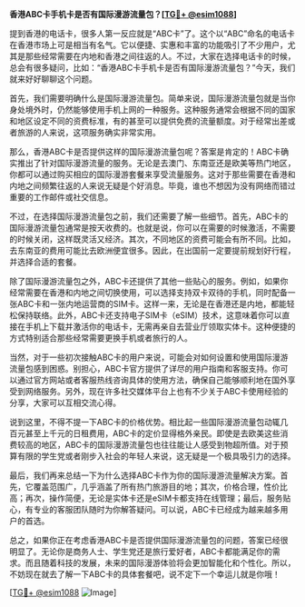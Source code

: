 **香港ABC卡手机卡是否有国际漫游流量包？[[TG💪+ @esim1088](https://t.me/s/esim1088)]**

提到香港的电话卡，很多人第一反应就是“ABC卡”了。这个以“ABC”命名的电话卡在香港市场上可是相当有名气。它以便捷、实惠和丰富的功能吸引了不少用户，尤其是那些经常需要在内地和香港之间往返的人。不过，大家在选择电话卡的时候，总会有很多疑问，比如：“香港ABC卡手机卡是否有国际漫游流量包？”今天，我们就来好好聊聊这个问题。

首先，我们需要明确什么是国际漫游流量包。简单来说，国际漫游流量包就是当你身处境外时，仍然能够使用手机上网的一种服务。这种服务通常会根据不同的国家和地区设定不同的资费标准，有的甚至可以提供免费的流量额度。对于经常出差或者旅游的人来说，这项服务确实非常实用。

那么，香港ABC卡是否提供这样的国际漫游流量包呢？答案是肯定的！ABC卡确实推出了针对国际漫游流量的服务。无论是去澳门、东南亚还是欧美等热门地区，你都可以通过购买相应的国际漫游套餐来享受流量服务。这对于那些需要在香港和内地之间频繁往返的人来说无疑是个好消息。毕竟，谁也不想因为没有网络而错过重要的工作邮件或社交信息。

不过，在选择国际漫游流量包之前，我们还需要了解一些细节。首先，ABC卡的国际漫游流量包通常是按天收费的。也就是说，你可以在需要的时候激活，不需要的时候关闭，这样既灵活又经济。其次，不同地区的资费可能会有所不同。比如，去东南亚的费用可能比去欧洲便宜很多。因此，在出国前一定要提前规划好行程，并选择合适的套餐。

除了国际漫游流量包之外，ABC卡还提供了其他一些贴心的服务。例如，如果你经常需要在香港和内地之间切换使用，可以选择支持双卡双待的手机，同时配备一张ABC卡和一张内地运营商的SIM卡。这样一来，无论是在香港还是内地，都能轻松保持联络。此外，ABC卡还支持电子SIM卡（eSIM）技术，这意味着你可以直接在手机上下载并激活你的电话卡，无需再亲自去营业厅领取实体卡。这种便捷的方式特别适合那些经常需要更换手机或者旅行的人。

当然，对于一些初次接触ABC卡的用户来说，可能会对如何设置和使用国际漫游流量包感到困惑。别担心，ABC卡官方提供了详尽的用户指南和客服支持。你可以通过官方网站或者客服热线咨询具体的使用方法，确保自己能够顺利地在国外享受到网络服务。另外，现在许多社交媒体平台上也有不少关于ABC卡使用经验的分享，大家可以互相交流心得。

说到这里，不得不提一下ABC卡的价格优势。相比起一些国际漫游流量包动辄几百元甚至上千元的日租费用，ABC卡的定价显得格外亲民。即使是去欧美这些消费较高的地区，ABC卡的国际漫游流量包也往往能让人感受到物超所值。对于预算有限的学生党或者刚步入社会的年轻人来说，这无疑是一个极具吸引力的选择。

最后，我们再来总结一下为什么选择ABC卡作为你的国际漫游流量解决方案。首先，它覆盖范围广，几乎涵盖了所有热门旅游目的地；其次，价格合理，性价比高；再次，操作简便，无论是实体卡还是eSIM卡都支持在线管理；最后，服务贴心，有专业的客服团队随时为你解答疑问。可以说，ABC卡已经成为越来越多用户的首选。

总之，如果你正在考虑香港ABC卡是否提供国际漫游流量包的问题，答案已经很明显了。无论你是商务人士、学生党还是旅行爱好者，ABC卡都能满足你的需求。而且随着科技的发展，未来的国际漫游体验将会更加智能化和个性化。所以，不妨现在就去了解一下ABC卡的具体套餐吧，说不定下一个幸运儿就是你哦！

[[TG💪+ @esim1088](https://t.me/s/esim1088) ![Image](https://i.postimg.cc/4NQfJmqS/Snipaste-2025-05-13-00-14-12.png)]